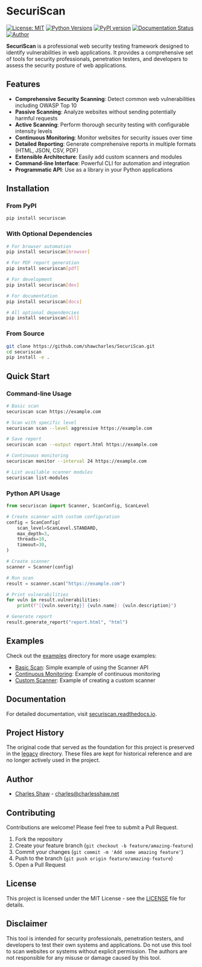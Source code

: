 # SecuriScan

[![License: MIT](https://img.shields.io/badge/License-MIT-blue.svg)](https://opensource.org/licenses/MIT)
[![Python Versions](https://img.shields.io/badge/python-3.8%20%7C%203.9%20%7C%203.10%20%7C%203.11-blue)](https://www.python.org/)
[![PyPI version](https://badge.fury.io/py/securiscan.svg)](https://badge.fury.io/py/securiscan)
[![Documentation Status](https://readthedocs.org/projects/securiscan/badge/?version=latest)](https://securiscan.readthedocs.io/en/latest/?badge=latest)
[![Author](https://img.shields.io/badge/Author-Charles%20Shaw-brightgreen)](https://github.com/shawcharles)

**SecuriScan** is a professional web security testing framework designed to identify vulnerabilities in web applications. It provides a comprehensive set of tools for security professionals, penetration testers, and developers to assess the security posture of web applications.

## Features

- **Comprehensive Security Scanning**: Detect common web vulnerabilities including OWASP Top 10
- **Passive Scanning**: Analyze websites without sending potentially harmful requests
- **Active Scanning**: Perform thorough security testing with configurable intensity levels
- **Continuous Monitoring**: Monitor websites for security issues over time
- **Detailed Reporting**: Generate comprehensive reports in multiple formats (HTML, JSON, CSV, PDF)
- **Extensible Architecture**: Easily add custom scanners and modules
- **Command-line Interface**: Powerful CLI for automation and integration
- **Programmatic API**: Use as a library in your Python applications

## Installation

### From PyPI

```bash
pip install securiscan
```

### With Optional Dependencies

```bash
# For browser automation
pip install securiscan[browser]

# For PDF report generation
pip install securiscan[pdf]

# For development
pip install securiscan[dev]

# For documentation
pip install securiscan[docs]

# All optional dependencies
pip install securiscan[all]
```

### From Source

```bash
git clone https://github.com/shawcharles/SecuriScan.git
cd securiscan
pip install -e .
```

## Quick Start

### Command-line Usage

```bash
# Basic scan
securiscan scan https://example.com

# Scan with specific level
securiscan scan --level aggressive https://example.com

# Save report
securiscan scan --output report.html https://example.com

# Continuous monitoring
securiscan monitor --interval 24 https://example.com

# List available scanner modules
securiscan list-modules
```

### Python API Usage

```python
from securiscan import Scanner, ScanConfig, ScanLevel

# Create scanner with custom configuration
config = ScanConfig(
    scan_level=ScanLevel.STANDARD,
    max_depth=3,
    threads=10,
    timeout=30,
)

# Create scanner
scanner = Scanner(config)

# Run scan
result = scanner.scan("https://example.com")

# Print vulnerabilities
for vuln in result.vulnerabilities:
    print(f"[{vuln.severity}] {vuln.name}: {vuln.description}")

# Generate report
result.generate_report("report.html", "html")
```

## Examples

Check out the [examples](examples/) directory for more usage examples:

- [Basic Scan](examples/basic_scan.py): Simple example of using the Scanner API
- [Continuous Monitoring](examples/continuous_monitoring.py): Example of continuous monitoring
- [Custom Scanner](examples/custom_scanner.py): Example of creating a custom scanner

## Documentation

For detailed documentation, visit [securiscan.readthedocs.io](https://securiscan.readthedocs.io/).

## Project History

The original code that served as the foundation for this project is preserved in the [legacy](legacy/) directory. These files are kept for historical reference and are no longer actively used in the project.

## Author

- [Charles Shaw](https://github.com/shawcharles) - charles@charlesshaw.net

## Contributing

Contributions are welcome! Please feel free to submit a Pull Request.

1. Fork the repository
2. Create your feature branch (`git checkout -b feature/amazing-feature`)
3. Commit your changes (`git commit -m 'Add some amazing feature'`)
4. Push to the branch (`git push origin feature/amazing-feature`)
5. Open a Pull Request

## License

This project is licensed under the MIT License - see the [LICENSE](LICENSE) file for details.

## Disclaimer

This tool is intended for security professionals, penetration testers, and developers to test their own systems and applications. Do not use this tool to scan websites or systems without explicit permission. The authors are not responsible for any misuse or damage caused by this tool.
